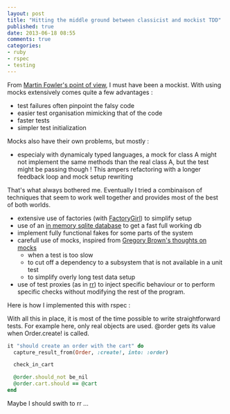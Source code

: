 ```yaml
---
layout: post
title: "Hitting the middle ground between classicist and mockist TDD"
published: true
date: 2013-06-18 08:55
comments: true
categories:
- ruby
- rspec
- testing
---
```

From [Martin Fowler's point of view](http://martinfowler.com/articles/mocksArentStubs.html), I must have been a mockist. With using mocks extensively comes quite a few advantages :

  * test failures often pinpoint the falsy code
  * easier test organisation mimicking that of the code
  * faster tests
  * simpler test initialization

Mocks also have their own problems, but mostly :

  * especialy with dynamicaly typed languages, a mock for class A might not implement the same methods than the real class A, but the test might be passing though ! This ampers refactoring with a longer feedback loop and mock setup rewriting

That's what always bothered me. Eventually I tried a combinaison of techniques that seem to work well together and provides most of the best of both worlds.

  * extensive use of factories (with [FactoryGirl](https://github.com/thoughtbot/factory_girl)) to simplify setup
  * use of an [in memory sqlite database](http://www.sqlite.org/inmemorydb.html) to get a fast full working db
  * implement fully functional fakes for some parts of the system
  * carefull use of mocks, inspired from [Gregory Brown's thoughts on mocks](http://blog.rubybestpractices.com/posts/gregory/052-issue-20-thoughts-on-mocking.html)
    * when a test is too slow
    * to cut off a dependency to a subsystem that is not available in a unit test
    * to simplify overly long test data setup
  * use of test proxies (as in [rr](https://github.com/rr/rr)) to inject specific behaviour or to perform specific checks without modifying the rest of the program.

Here is how I implemented this with rspec :
<script src="https://gist.github.com/philou/5894144.js"></script>

With all this in place, it is most of the time possible to write straightforward tests. For example here, only real objects are used. @order gets its value when Order.create! is called.

```ruby
it "should create an order with the cart" do
  capture_result_from(Order, :create!, into: :order)

  check_in_cart

  @order.should_not be_nil
  @order.cart.should == @cart
end
```

Maybe I should swith to rr ...